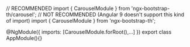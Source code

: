 // RECOMMENDED
import { CarouselModule } from 'ngx-bootstrap-th/carousel';
// NOT RECOMMENDED (Angular 9 doesn't support this kind of import)
import { CarouselModule } from 'ngx-bootstrap-th';

@NgModule({
  imports: [CarouselModule.forRoot(),...]
})
export class AppModule(){}
